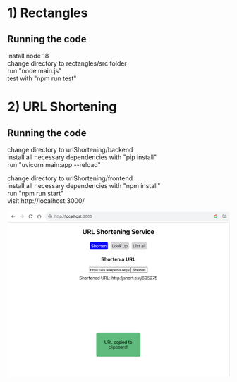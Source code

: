 # 1) Rectangles

## Running the code

install node 18  
change directory to rectangles/src folder  
run "node main.js"  
test with "npm run test"

# 2) URL Shortening

## Running the code

change directory to urlShortening/backend  
install all necessary dependencies with "pip install"  
run "uvicorn main:app --reload"

change directory to urlShortening/frontend  
install all necessary dependencies with "npm install"  
run "npm run start"  
visit http://localhost:3000/

![alt text](https://github.com/tjhannes/code-challenge/blob/master/urlShortening/screenshot-url-shortening.png?raw=true)
